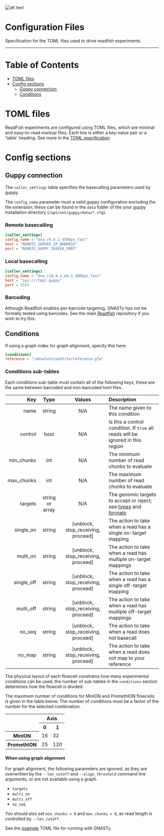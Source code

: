 ![alt text](examples/images/readfish_logo.jpg "ReadFish Logo")

Configuration Files
===

Specification for the TOML files used to drive readfish experiments.

---

Table of Contents
===
 - [TOML files](#toml-files)
 - [Config sections](#config-sections)
   - [Guppy connection](#guppy-connection)
   - [Conditions](#conditions)
 
 
TOML files
===
ReadFish experiments are configured using TOML files, which are minimal and 
easy-to-read markup files. Each line is either a key-value pair or a 'table' 
heading. See more in the [TOML specification](https://github.com/toml-lang/toml).


Config sections
===

Guppy connection
---
The `caller_settings` table specifies the basecalling parameters used by guppy.  

The `config_name` parameter must a valid guppy configuration excluding the file 
extension; these can be found in the `data` folder of the your guppy installation 
directory (`/opt/ont/guppy/data/*.cfg`).  

### Remote basecalling

```toml
[caller_settings]
config_name = "dna_r9.4.1_450bps_fast"
host = "REMOTE_SERVER_IP_ADDRESS"
port = "REMOTE_GUPPY_SERVER_PORT"
``` 

### Local basecalling

```toml
[caller_settings]
config_name = "dna_r10.4.1_e8.2_400bps_fast"
host = "ipc:///tmp/.guppy"
port = 5555
```

### Barcoding

Although Readfish enables per-barcode targeting, GNASTy has not be formally tested using barcodes. See the main [Readfish](https://github.com/LooseLab/readfish) repository if you wish to try this.

Conditions
---

If using a graph index for graph alignment, specify this here:
```toml
[conditions]
reference = "/absolute/path/to/reference.gfa"
```

### Conditions sub-tables

Each conditions sub-table must contain all of the following keys, these are the same between barcoded and non-barcoded toml files.

|          Key |       Type      | Values | Description |
|-------------:|:---------------:|:------:|:------------|
|name|string|N/A|The name given to this condition|
|control|bool|N/A|Is this a control condition. If `true` all reads will be ignored in this region|
|min_chunks|int|N/A|The minimum number of read chunks to evaluate|
|max_chunks|int|N/A|The maximum number of read chunks to evaluate|
|targets|string or array|N/A|The genomic targets to accept or reject; see [types](#target-types) and [formats](#target-formats)|
|single_on|string|[unblock, stop_receiving, proceed]|The action to take when a read has a single on-target mapping|
|multi_on|string|[unblock, stop_receiving, proceed]|The action to take when a read has multiple on-target mappings|
|single_off|string|[unblock, stop_receiving, proceed]|The action to take when a read has a single off-target mapping|
|multi_off|string|[unblock, stop_receiving, proceed]|The action to take when a read has multiple off-target mappings|
|no_seq|string|[unblock, stop_receiving, proceed]|The action to take when a read does not basecall|
|no_map|string|[unblock, stop_receiving, proceed]|The action to take when a read does not map to your reference|

The physical layout of each flowcell constrains how many experimental conditions 
can be used; the number of sub-tables in the `conditions` section determines how 
the flowcell is divided. 

The maximum number of conditions for MinION and PromethION flowcells is given in 
the table below. The number of conditions must be a factor of the number for the
selected combination.

<table>
  <tr>
    <td rowspan="2"></td>
    <th colspan="2">Axis</th>
  </tr>
  <tr>
    <th>0</th>
    <th>1</th>
  </tr>
  <tr>
    <th>MinION</th>
    <td>16</td>
    <td>32</td>
  </tr>
  <tr>
    <th>PromethION</th>
    <td>25</td>
    <td>120</td>
  </tr>
</table>

#### When using graph alignment

For graph alignment, the following parameters are ignored, as they are overwritten by the `--len_cutoff` and `--align_threshold` command line arguments, or are not available using a graph.
- `targets`
- `multi_on`
- `multi_off`
- `no_seq`

You should also set `min_chunks = 0` and `max_chunks = 0`, as read length is controlled by `--len_cutoff`.

See the [example](https://github.com/samhorsfield96/readfish/blob/graph_alignment_bifrost/examples/human_chr_selection.toml) TOML file for running with GNASTy.
